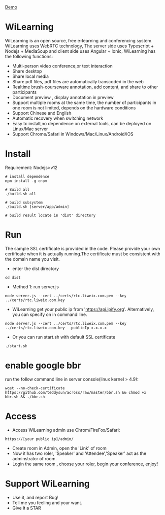 [Demo](https://rtc.liweix.com/admin)
# WiLearning
WiLearning is an open source, free e-learning and conferencing system. WiLearning uses WebRTC technology, The server side uses Typescript + Nodejs + MediaSoup and client side uses Angular + Ionic, WiLearning has the following functions:
* Multi-person video conference,or text interaction
* Share desktop
* Share local media 
* Share pdf files, pdf files are automatically transcoded in the web
* Realtime brush-courseware annotation, add content, and share to other participants
* Document preview , display annotation in preview
* Support multiple rooms at the same time, the number of participants in one room is not limited, depends on the hardware conditions
* Support Chinese and English
* Automatic recovery when switching network
* Easy to install,no dependence on external tools, can be deployed on Linux/Mac server
* Support Chrome/Safari in Windows/Mac/Linux/Android/IOS

# Install
Requirement: Nodejs>v12
```
# install dependence
npm install -g cnpm

# Build all
./build.sh all

# build subsystem
./build.sh [server/app/admin]

# build result locate in 'dist' directory
```

# Run
The sample SSL certificate is provided in the code. Please provide your own certificate when it is actually running.The certificate must be consistent with the domain name you visit.

* enter the dist directory
```
cd dist
````

* Method 1: run server.js
```
node server.js --cert ../certs/rtc.liweix.com.pem --key ../certs/rtc.liweix.com.key
```

* WiLearning get your public ip from 'https://api.ipify.org'. Alternatively, you can specify on in command line.
```
node server.js --cert ../certs/rtc.liweix.com.pem --key ../certs/rtc.liweix.com.key --publicIp x.x.x.x
```
* Or you can run start.sh with default SSL certificate
```
./start.sh
```

# enable google bbr 
run the follow command line in server console(linux kernel > 4.9):
```
wget --no-check-certificate https://github.com/teddysun/across/raw/master/bbr.sh && chmod +x bbr.sh && ./bbr.sh
```

# Access
* Access WiLearning admin use Chrom/FireFox/Safari:
```
https://[your public ip]/admin/
```
* Create room in Admin, open the 'Link' of room
* Now it has two roler, 'Speaker' and 'Attendee','Speaker' act as the adminstrator of room.
* Login the same room , choose your roler, begin your conference, enjoy!

# Support WiLearning
* Use it, and report Bug!
* Tell me you feeling and your want.
* Give it a STAR
